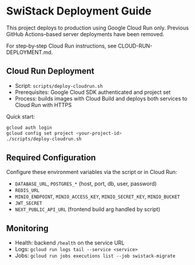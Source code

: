 # SwiStack Deployment Guide

This project deploys to production using Google Cloud Run only.
Previous GitHub Actions–based server deployments have been removed.

For step‑by‑step Cloud Run instructions, see CLOUD-RUN-DEPLOYMENT.md.

## Cloud Run Deployment

- Script: `scripts/deploy-cloudrun.sh`
- Prerequisites: Google Cloud SDK authenticated and project set
- Process: builds images with Cloud Build and deploys both services to Cloud Run with HTTPS

Quick start:
```bash
gcloud auth login
gcloud config set project <your-project-id>
./scripts/deploy-cloudrun.sh
```

## Required Configuration

Configure these environment variables via the script or in Cloud Run:
- `DATABASE_URL`, `POSTGRES_*` (host, port, db, user, password)
- `REDIS_URL`
- `MINIO_ENDPOINT`, `MINIO_ACCESS_KEY`, `MINIO_SECRET_KEY`, `MINIO_BUCKET`
- `JWT_SECRET`
- `NEXT_PUBLIC_API_URL` (frontend build arg handled by script)

## Monitoring

- Health: backend `/health` on the service URL
- Logs: `gcloud run logs tail --service <service>`
- Jobs: `gcloud run jobs executions list --job swistack-migrate`

